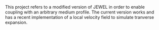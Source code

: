 This project refers to a modified version of JEWEL in order to enable coupling
with an arbitrary medium profile. The current version works and has a recent
implementation of a local velocity field to simulate tranverse expansion.
